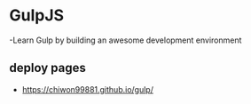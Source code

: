 # GulpJS

-Learn Gulp by building an awesome development environment

## deploy pages

- https://chiwon99881.github.io/gulp/
